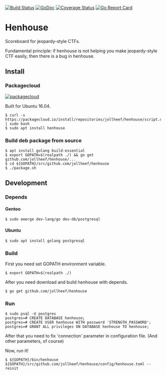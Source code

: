 [![Build Status](https://travis-ci.org/jollheef/henhouse.svg?branch=master)](https://travis-ci.org/jollheef/henhouse)
[![GoDoc](https://godoc.org/github.com/jollheef/henhouse?status.svg)](http://godoc.org/github.com/jollheef/henhouse)
[![Coverage Status](https://coveralls.io/repos/jollheef/henhouse/badge.svg?branch=master&service=github)](https://coveralls.io/github/jollheef/henhouse?branch=master)
[![Go Report Card](http://goreportcard.com/badge/jollheef/henhouse)](http://goreportcard.com/report/jollheef/henhouse)

# Henhouse

Scoreboard for jeopardy-style CTFs.

Fundamental principle: if henhouse is not helping you make jeopardy-style CTF easily, then there is a bug in henhouse.

## Install

### Packagecloud
[![packagecloud](https://packagecloud.io/assets/packagecloud-badge-fbea7fd09f5aab38e8d59fec16f2268c.png)](https://packagecloud.io/jollheef/henhouse)

Built for Ubuntu 16.04.

    $ curl -s https://packagecloud.io/install/repositories/jollheef/henhouse/script.deb.sh | sudo bash
    $ sudo apt install henhouse

### Build deb package from source

    $ apt install golang build-essential
    $ export GOPATH=$(realpath ./) && go get github.com/jollheef/henhouse/...
    $ cd ${GOPATH}/src/github.com/jollheef/henhouse
    $ ./package.sh

## Development

### Depends

#### Gentoo

    $ sudo emerge dev-lang/go dev-db/postgresql

#### Ubuntu

    $ sudo apt install golang postgresql

### Build

First you need set GOPATH environment variable.

    $ export GOPATH=$(realpath ./)

After you need download and build henhouse with depends.

    $ go get github.com/jollheef/henhouse

### Run

    $ sudo psql -U postgres
    postgres=# CREATE DATABASE henhouse;
    postgres=# CREATE USER henhouse WITH password 'STRENGTH_PASSWORD';
    postgres=# GRANT ALL privileges ON DATABASE henhouse TO henhouse;

After that you need to fix 'connection' parameter in configuration file.
(And other parameters, of course)

Now, run it!

    $ ${GOPATH}/bin/henhouse ${GOPATH}/src/github.com/jollheef/henhouse/config/henhouse.toml --reinit
